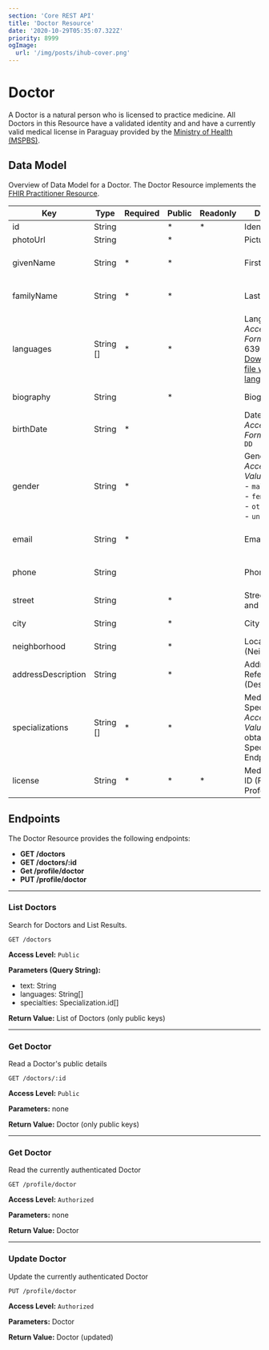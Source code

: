 ```yaml
---
section: 'Core REST API'
title: 'Doctor Resource'
date: '2020-10-29T05:35:07.322Z'
priority: 8999
ogImage:
  url: '/img/posts/ihub-cover.png'
---
```


# Doctor

A Doctor is a natural person who is licensed to practice medicine. All Doctors in this Resource have a validated identity and and have a currently valid medical license in Paraguay provided by the [Ministry of Health (MSPBS)](https://www.mspbs.gov.py/index.php).

## Data Model

Overview of Data Model for a Doctor. The Doctor Resource implements the [FHIR Practitioner Resource](https://www.hl7.org/fhir/practitioner.html).

| Key                | Type      | Required | Public | Readonly | Description                                                                                                                 | FHIR Resource                                   |
| ------------------ | --------- | -------- | ------ | -------- | --------------------------------------------------------------------------------------------------------------------------- | ----------------------------------------------- |
| id                 | String    |          | \*     | \*       | Identifier                                                                                                                  |                                                 |
| photoUrl           | String    |          | \*     |          | Picture                                                                                                                     | Practitioner -> Photo                           |
| givenName          | String    | \*       | \*     |          | First Name                                                                                                                  | Practitioner -> Name (HumanName -> Family Name) |
| familyName         | String    | \*       | \*     |          | Last Name                                                                                                                   | Practitioner -> Name (HumanName -> Given Name)  |
| languages          | String [] | \*       | \*     |          | Languages <br> _Acceptable Format:_ ISO 639-1 <br> [Download JSON file with spanish language names](/data/ISO639-1-es.json) | Practitioner -> Communication (CommonLanguage)  |
| biography          | String    |          | \*     |          | Biography                                                                                                                   | Practitioner -> Extension                       |
| birthDate          | String    | \*       |        |          | Date of Birth <br> _Acceptable Format:_ `YYYY-MM-DD`                                                                        | Practitioner -> Bithdate                        |
| gender             | String    | \*       |        |          | Gender <br> _Acceptable Values:_ <br>- `male` <br> - `female` <br> - `other` <br> - `unknown`                               | Practitioner -> Gender                          |
| email              | String    | \*       |        |          | Email                                                                                                                       | Practitioner -> Telecom (ContactPoint)          |
| phone              | String    |          |        |          | Phone                                                                                                                       | Practitioner -> Telecom (ContactPoint)          |
| street             | String    |          | \*     |          | Street Address and Number                                                                                                   | Practitioner -> Address -> line0                |
| city               | String    |          | \*     |          | City                                                                                                                        | Practitioner -> Address -> city                 |
| neighborhood       | String    |          | \*     |          | Locality (Neighbourhood)                                                                                                    | Practitioner -> Address -> line1                |
| addressDescription | String    |          | \*     |          | Address Reference (Description)                                                                                             | Practitioner -> Address -> text                 |
| specializations    | String [] | \*       | \*     |          | Medical Specialization ID <br> _Acceptable Values:_ IDs obtained by Specialization Endpoint                                 | Practitioner -> Qualification (Code)            |
| license            | String    | \*       | \*     | \*       | Medical License ID (Registro Profesional)                                                                                   | Practitioner -> Qualification Identifier        |

## Endpoints

The Doctor Resource provides the following endpoints:

- **GET /doctors**
- **GET /doctors/:id**
- **Get /profile/doctor**
- **PUT /profile/doctor**

---

### List Doctors

Search for Doctors and List Results.

```
GET /doctors
```

**Access Level:** `Public`

**Parameters (Query String):**

- text: String
- languages: String[]
- specialties: Specialization.id[]

**Return Value:** List of Doctors (only public keys)

---

### Get Doctor

Read a Doctor's public details

```
GET /doctors/:id
```

**Access Level:** `Public`

**Parameters:** none

**Return Value:** Doctor (only public keys)

---

### Get Doctor

Read the currently authenticated Doctor

```
GET /profile/doctor
```

**Access Level:** `Authorized`

**Parameters:** none

**Return Value:** Doctor

---

### Update Doctor

Update the currently authenticated Doctor

```
PUT /profile/doctor
```

**Access Level:** `Authorized`

**Parameters:** Doctor

**Return Value:** Doctor (updated)
